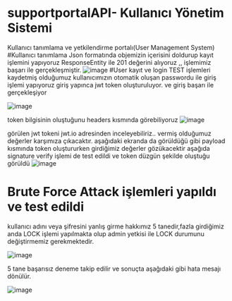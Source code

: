 # supportportalAPI- Kullanıcı Yönetim Sistemi
Kullanıcı tanımlama ve yetkilendirme portalı(User Management System)
#Kullanıcı tanımlama
Json formatında objemizin içerisini doldurup kayıt işlemini yapıyoruz
ResponseEntity ile 201 değerini alıyoruz ,, işlemimiz başarı ile gerçekleşmiştir.
![image](https://user-images.githubusercontent.com/45200802/190636162-2bd472d0-9ea4-42e6-be45-a7ebb35248da.png)
#User kayıt ve login TEST işlemleri
kaydetmiş olduğumuz kullanıcımızın otomatik oluşan passwordu ile giriş işlemi yapıyoruz giriş yapınca jwt token oluşturuluyor. ve giriş başarı ile gerçekleşiyor

![image](https://user-images.githubusercontent.com/45200802/191742442-fa6800ec-d50f-41ab-9dc1-6e55334551c1.png)

token bilgisinin oluştuğunu headers kısmında görebiliyoruz 
![image](https://user-images.githubusercontent.com/45200802/191743692-49b09fac-a615-4146-baa7-8f0881724cb7.png)

görülen jwt tokeni jwt.io adresinden inceleyebiliriz.. vermiş olduğumuz değerler karşımıza çıkacaktır.
aşağıdaki ekranda da görüldüğü gibi payload kısmında token oluştururken girdiğimiz değerler gözükacektir
aşağıda signature verify işlemi de test edildi ve token düzgün şekilde oluştuğu görüldü
![image](https://user-images.githubusercontent.com/45200802/191744743-bd0cc0dc-ed97-4472-913e-8ceb61d34ff4.png)
# Brute Force Attack işlemleri yapıldı ve test edildi
kullanıcı adını veya şifresini yanlış girme hakkımız 5 tanedir,fazla girdiğimiz anda LOCK işlemi yapılmakta olup
admin yetkisi ile LOCK durumunu değiştirmemiz gerekmektedir.

![image](https://user-images.githubusercontent.com/45200802/193225007-999382cf-789a-4fa9-9159-2a118b455ba2.png)

5 tane başarısız deneme takip edilir ve sonuçta aşağıdaki gibi hata mesajı dönülür.

![image](https://user-images.githubusercontent.com/45200802/193225206-03e734a1-d36c-40f5-b024-0c4f944af85f.png)









